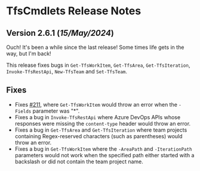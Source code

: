 # TfsCmdlets Release Notes

## Version 2.6.1 (_15/May/2024_)

Ouch! It's been a while since the last release! Some times life gets in the way, but I'm back!

This release fixes bugs in `Get-TfsWorkItem`, `Get-TfsArea`, `Get-TfsIteration`, `Invoke-TfsRestApi`, `New-TfsTeam` and `Set-TfsTeam`.

## Fixes

* Fixes [#211](https://github.com/igoravl/TfsCmdlets/issues/211), where `Get-TfsWorkItem` would throw an error when the `-Fields` parameter was "*".
* Fixes a bug in `Invoke-TfsRestApi` where Azure DevOps APIs whose responses were missing the `content-type` header would throw an error.
* Fixes a bug in `Get-TfsArea` and `Get-TfsIteration` where team projects containing Regex-reserved characters (such as parentheses) would throw an error.
* Fixes a bug in `Get-TfsWorkItem` where the `-AreaPath` and `-IterationPath` parameters would not work when the specified path either started with a backslash or did not contain the team project name.
